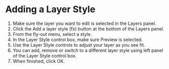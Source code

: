 # Adding a Layer Style

1. Make sure the layer you want to edit is selected in the Layers panel.
2. Click the Add a layer style (fx) button at the bottom of the Layers panel.
3. From the fly-out menu, select a style.
4. In the Layer Style control box, make sure Preview is selected.
5. Use the Layer Style controls to adjust your layer as you see fit.
6. You can add, remove or switch to a different layer style using left panel of the Layer Style control box.
7. When finished, click OK.